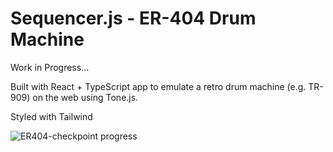 # Sequencer.js - ER-404 Drum Machine

Work in Progress...

Built with React + TypeScript app to emulate a retro drum machine (e.g. TR-909) on the web using Tone.js. 

Styled with Tailwind 

![ER404-checkpoint progress](https://github.com/user-attachments/assets/54ba0cd6-66ac-4ffc-999d-80de74f3e538)

